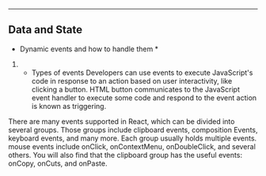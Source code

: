 --------------
Data and State
--------------




* Dynamic events and how to handle them *

1) - Types of events
Developers can use events to execute JavaScript's code in response to an action based on user interactivity, like clicking a button. HTML button communicates to the JavaScript event handler to execute some code and respond to the event action is known as triggering.

There are many events supported in React, which can be divided into several groups. Those groups include clipboard events, composition Events, keyboard events, and many more. Each group usually holds multiple events. mouse events include onClick, onContextMenu, onDoubleClick, and several others. You will also find that the clipboard group has the useful events: onCopy, onCuts, and onPaste.